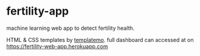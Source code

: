 # fertility-app

machine learning web app to detect fertility health.

HTML & CSS templates by <a href="https://templatemo.com/">templatemo</a>.
full dashboard can accessed at on https://fertility-web-app.herokuapp.com
